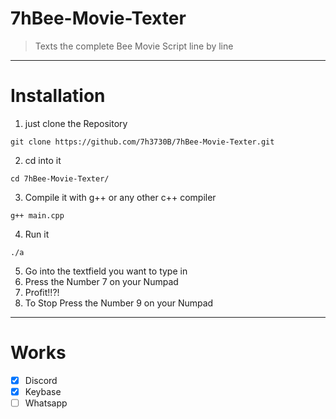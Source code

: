 # 7hBee-Movie-Texter
> Texts the complete Bee Movie Script line by line
---
# Installation
1. just clone the Repository
```shell
git clone https://github.com/7h3730B/7hBee-Movie-Texter.git
```
2. cd into it
```shell
cd 7hBee-Movie-Texter/
```
3. Compile it with g++ or any other c++ compiler
```shell
g++ main.cpp
```
4. Run it
```shell
./a
```
5. Go into the textfield you want to type in
6. Press the Number 7 on your Numpad
7. Profit!!?!
8. To Stop Press the Number 9 on your Numpad
---
# Works
- [x] Discord
- [x] Keybase
- [ ] Whatsapp
